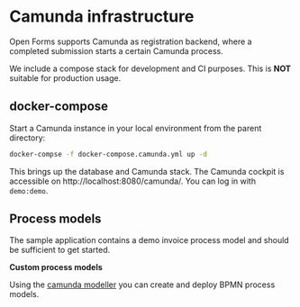 # Camunda infrastructure

Open Forms supports Camunda as registration backend, where a completed submission
starts a certain Camunda process.

We include a compose stack for development and CI purposes. This is **NOT** suitable
for production usage.

## docker-compose

Start a Camunda instance in your local environment from the parent directory:

```bash
docker-compse -f docker-compose.camunda.yml up -d
```

This brings up the database and Camunda stack. The Camunda cockpit is accessible on
http://localhost:8080/camunda/. You can log in with `demo:demo`.

## Process models

The sample application contains a demo invoice process model and should be sufficient
to get started.

**Custom process models**

Using the [camunda modeller](https://docs.camunda.org/get-started/quick-start/install/#camunda-modeler)
you can create and deploy BPMN process models.
